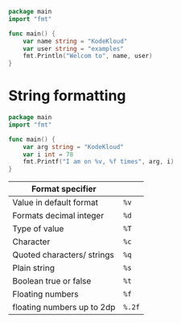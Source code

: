 ```go
package main
import "fmt"

func main() {
	var name string = "KodeKloud"
	var user string = "examples"
	fmt.Println("Welcom to", name, user)
}
```

# String formatting

```go
package main
import "fmt"

func main() {
	var arg string = "KodeKloud"
	var i int = 78
	fmt.Printf("I am on %v, %f times", arg, i)
}
```


| Format specifier           |        |
| -------------------------- | ------ |
| Value in default format    | `%v`   |
| Formats decimal integer    | `%d`   |
| Type of value              | `%T`   |
| Character                  | `%c`   |
| Quoted characters/ strings | `%q`   |
| Plain string               | `%s`   |
| Boolean true or false      | `%t`   |
| Floating numbers           | `%f`   |
| floating numbers up to 2dp | `%.2f` |

